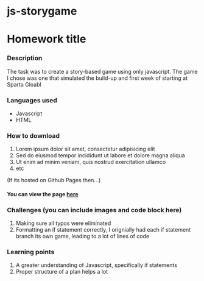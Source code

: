 # js-storygame

# Homework title
### Description
The task was to create a story-based game using only javascript. The game I chose was one that simulated the build-up and first week of starting at Sparta Gloabl

### Languages used
* Javascript
* HTML

### How to download
1. Lorem ipsum dolor sit amet, consectetur adipisicing elit
2. Sed do eiusmod tempor incididunt ut labore et dolore magna aliqua
3. Ut enim ad minim veniam, quis nostrud exercitation ullamco
4. etc

(If its hosted on Github Pages then...)
#### You can view the page [here]()

### Challenges (you can include images and code block here)
1. Making sure all typos were eliminated
2. Formatting an if statement correctly, I orignially had each if statement branch its own game, leading to a lot of lines of code

### Learning points
1. A greater understanding of Javascript, specifically if statements
2. Proper structure of a plan helps a lot